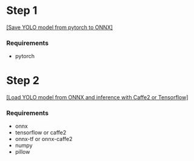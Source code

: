 

# Step 1

[[Save YOLO model from pytorch to ONNX]](1.yolo2_pytorch_onnx_save_model.ipynb)

### Requirements
- pytorch

# Step 2

[[Load YOLO model from ONNX and inference with Caffe2 or Tensorflow]](2.yolo2_pytorch_onnx_load_model.ipynb)

### Requirements
- onnx
- tensorflow or caffe2
- onnx-tf or onnx-caffe2
- numpy
- pillow

